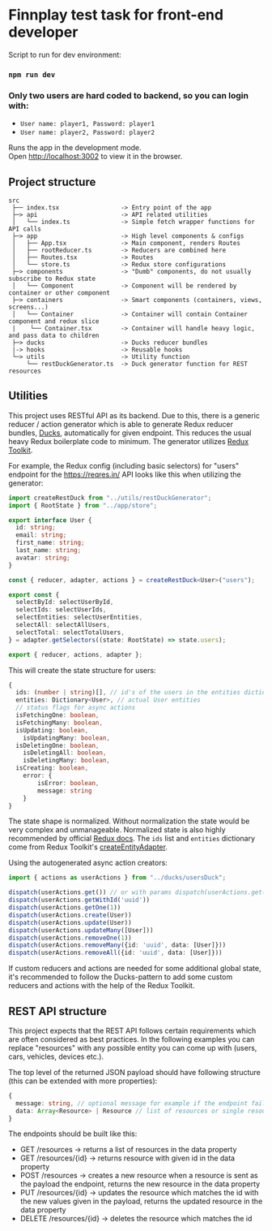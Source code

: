 # Finnplay test task for front-end developer

Script to run for dev environment:

### `npm run dev`

### Only two users are hard coded to backend, so you can login with:

- `User name: player1, Password: player1`
- `User name: player2, Password: player2`

Runs the app in the development mode.\
Open [http://localhost:3002](http://localhost:3002) to view it in the browser.

## Project structure

```
src
 ├── index.tsx                 -> Entry point of the app
 ├─> api                       -> API related utilities
 │   └── index.ts              -> Simple fetch wrapper functions for API calls
 ├─> app                       -> High level components & configs
 │   ├── App.tsx               -> Main component, renders Routes
 │   ├── rootReducer.ts        -> Reducers are combined here
 │   ├── Routes.tsx            -> Routes
 │   └── store.ts              -> Redux store configurations
 ├─> components                -> "Dumb" components, do not usually subscribe to Redux state
 │   └── Component             -> Component will be rendered by container or other component
 ├─> containers                -> Smart components (containers, views, screens...)
 │   └── Container             -> Container will contain Container component and redux slice
 |    └── Container.tsx        -> Container will handle heavy logic, and pass data to children
 ├─> ducks                     -> Ducks reducer bundles
 |-> hooks                     -> Reusable hooks
 └─> utils                     -> Utility function
     └── restDuckGenerator.ts  -> Duck generator function for REST resources

```

## Utilities

This project uses RESTful API as its backend. Due to this, there is a generic reducer / action generator which is able to generate Redux reducer bundles, [Ducks](https://github.com/erikras/ducks-modular-redux), automatically for given endpoint. This reduces the usual heavy Redux boilerplate code to minimum. The generator utilizes [Redux Toolkit](https://redux-toolkit.js.org/).

For example, the Redux config (including basic selectors) for "users" endpoint for the https://reqres.in/ API looks like this when utilizing the generator:

```Typescript
import createRestDuck from "../utils/restDuckGenerator";
import { RootState } from "../app/store";

export interface User {
  id: string;
  email: string;
  first_name: string;
  last_name: string;
  avatar: string;
}

const { reducer, adapter, actions } = createRestDuck<User>("users");

export const {
  selectById: selectUserById,
  selectIds: selectUserIds,
  selectEntities: selectUserEntities,
  selectAll: selectAllUsers,
  selectTotal: selectTotalUsers,
} = adapter.getSelectors((state: RootState) => state.users);

export { reducer, actions, adapter };

```

This will create the state structure for users:

```Typescript
{
  ids: (number | string)[], // id's of the users in the entities dictionary
  entities: Dictionary<User>, // actual User entities
  // status flags for async actions
  isFetchingOne: boolean,
  isFetchingMany: boolean,
  isUpdating: boolean,
	isUpdatingMany: boolean,
  isDeletingOne: boolean,
	isDeletingAll: boolean,
	isDeletingMany: boolean,
  isCreating: boolean,
	error: {
		isError: boolean,
		message: string
	}
}
```

The state shape is normalized. Without normalization the state would be very complex and unmanageable. Normalized state is also highly recommended by official [Redux docs](https://redux.js.org/recipes/structuring-reducers/normalizing-state-shape). The `ids` list and `entities` dictionary come from Redux Toolkit's [createEntityAdapter](https://redux-toolkit.js.org/api/createEntityAdapter).

Using the autogenerated async action creators:

```Typescript
import { actions as userActions } from "../ducks/usersDuck";

dispatch(userActions.get()) // or with params dispatch(userActions.get("queryParam=value"))
dispatch(userActions.getWithId('uuid'))
dispatch(userActions.getOne(1))
dispatch(userActions.create(User))
dispatch(userActions.update(User))
dispatch(userActions.updateMany([User]))
dispatch(userActions.removeOne(1))
dispatch(userActions.removeMany({id: 'uuid', data: [User]}))
dispatch(userActions.removeAll({id: 'uuid', data: [User]}))
```

If custom reducers and actions are needed for some additional global state, it's recommended to follow the Ducks-pattern to add some custom reducers and actions with the help of the Redux Toolkit.

## REST API structure

This project expects that the REST API follows certain requirements which are often considered as best practices. In the following examples you can replace "resources" with any possible entity you can come up with (users, cars, vehicles, devices etc.).

The top level of the returned JSON payload should have following structure (this can be extended with more properties):

```Typescript
{
  message: string, // optional message for example if the endpoint fails
  data: Array<Resource> | Resource // list of resources or single resource depending on the endpoint
}
```

The endpoints should be built like this:

- GET /resources -> returns a list of resources in the data property
- GET /resources/{id} -> returns resource with given id in the data property
- POST /resources -> creates a new resource when a resource is sent as the payload the endpoint, returns the new resource in the data property
- PUT /resources/{id} -> updates the resource which matches the id with the new values given in the payload, returns the updated resource in the data property
- DELETE /resources/{id} -> deletes the resource which matches the id
